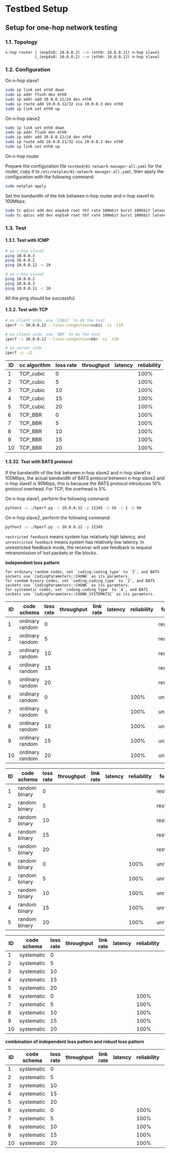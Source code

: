 # Testbed Setup

## Setup for one-hop network testing

### 1.1. Topology

```text
n-hop router | (enp5s0: 10.0.0.3) --> (eth0: 10.0.0.11) n-hop slave1
             |_(enp4s0: 10.0.0.2) --> (eth0: 10.0.0.12) n-hop slave2
```

### 1.2. Configuration

On n-hop slave1

```bash
sudo ip link set eth0 down
sudo ip addr flush dev eth0
sudo ip addr add 10.0.0.11/24 dev eth0
sudo ip route add 10.0.0.12/32 via 10.0.0.3 dev eth0
sudo ip link set eth0 up
```

On n-hop slave2

```bash
sudo ip link set eth0 down
sudo ip addr flush dev eth0
sudo ip addr add 10.0.0.12/24 dev eth0
sudo ip route add 10.0.0.11/32 via 10.0.0.2 dev eth0
sudo ip link set eth0 up
```

On n-hop router

Prepare the configuration file `testbed/01-network-manager-all.yaml` for the router, copy it to `/etc/netplan/01-network-manager-all.yaml`,
then apply the configuration with the following command:

```bash
sudo netplan apply
```

Set the bandwidth of the link between n-hop router and n-hop slave1 to 100Mbps:

```bash
sudo tc qdisc add dev enp4s0 root tbf rate 100mbit burst 100kbit latency 1ms
sudo tc qdisc add dev enp5s0 root tbf rate 100mbit burst 100kbit latency 1ms
```

### 1.3. Test

#### 1.3.1. Test with ICMP

```bash
# on n-hop slave1
ping 10.0.0.3
ping 10.0.0.2
ping 10.0.0.12 -c 10

# on n-hop slave2
ping 10.0.0.2
ping 10.0.0.3
ping 10.0.0.11 -c 10
```

All the ping should be successful.

#### 1.3.2. Test with TCP

```bash
# on client side, use `CUBIC` to do the test
iperf -c 10.0.0.12 --linux-congestion=cubic -i1 -t10

# on client side, use `BBR` to do the test
iperf -c 10.0.0.12 --linux-congestion=bbr -i1 -t10

# on server side
iperf -s -i1

```

| ID  | cc algorithm | loss rate | throughput | latency | reliability |
| --- | ------------ | --------- | ---------- | ------- | ----------- |
| 1   | TCP_cubic    | 0         |            |         | 100%        |
| 2   | TCP_cubic    | 5         |            |         | 100%        |
| 3   | TCP_cubic    | 10        |            |         | 100%        |
| 4   | TCP_cubic    | 15        |            |         | 100%        |
| 5   | TCP_cubic    | 20        |            |         | 100%        |
| 6   | TCP_BBR      | 0         |            |         | 100%        |
| 7   | TCP_BBR      | 5         |            |         | 100%        |
| 8   | TCP_BBR      | 10        |            |         | 100%        |
| 9   | TCP_BBR      | 15        |            |         | 100%        |
| 10  | TCP_BBR      | 20        |            |         | 100%        |

#### 1.3.32. Test with BATS protocol

If the bandwidth of the link between n-hop slave2 and n-hop slave1 is 100Mbps, the actual bandwidth of BATS protocol between n-hop slave2 and n-hop slave1 is 90Mbps, this is because the BATS protocol introduces 10% protocol overhead. For TCP, the overhead is 5%.

On n-hop slave1, perform the following command:

```bash
python3 -u ./bperf.py -c 10.0.0.12 -p 12345 -t 10 -i 1 -b 90
```

On n-hop slave2, perform the following command:

```bash
python3 -u ./bperf.py -s 10.0.0.12 -p 12345
```

`restricted feedback` means system has relatively high latency, and `unrestricted feedback` means system has relatively low latency. In unrestricted feedback mode, the receiver will use feedback to request retransmission of lost packets or file blocks.

**independent loss pattern**

    for ordinary random codes, set `coding.coding_type` to `3`, and BATS sockets use `CodingParameters::CHUNK` as its paramters.
    for random binary codes, set `coding.coding_type` to `2`, and BATS sockets use `CodingParameters::CHUNK` as its paramters.
    for systematic codes, set `coding.coding_type` to `4`, and BATS sockets use `CodingParameters::CHUNK_SYSTEMATIC` as its paramters.

| ID  | code schema     | loss rate | throughput | link rate | latency | reliability | feedback     |
| --- | --------------- | --------- | ---------- | --------- | ------- | ----------- | ------------ |
| 1   | ordinary random | 0         |            |           |         |             | restricted   |
| 2   | ordinary random | 5         |            |           |         |             | restricted   |
| 3   | ordinary random | 10        |            |           |         |             | restricted   |
| 4   | ordinary random | 15        |            |           |         |             | restricted   |
| 5   | ordinary random | 20        |            |           |         |             | restricted   |
| 6   | ordinary random | 0         |            |           |         | 100%        | unrestricted |
| 7   | ordinary random | 5         |            |           |         | 100%        | unrestricted |
| 8   | ordinary random | 10        |            |           |         | 100%        | unrestricted |
| 9   | ordinary random | 15        |            |           |         | 100%        | unrestricted |
| 10  | ordinary random | 20        |            |           |         | 100%        | unrestricted |

| ID  | code schema   | loss rate | throughput | link rate | latency | reliability | feedback     |
| --- | ------------- | --------- | ---------- | --------- | ------- | ----------- | ------------ |
| 1   | random binary | 0         |            |           |         |             | restricted   |
| 2   | random binary | 5         |            |           |         |             | restricted   |
| 3   | random binary | 10        |            |           |         |             | restricted   |
| 4   | random binary | 15        |            |           |         |             | restricted   |
| 5   | random binary | 20        |            |           |         |             | restricted   |
| 6   | random binary | 0         |            |           |         | 100%        | unrestricted |
| 2   | random binary | 5         |            |           |         | 100%        | unrestricted |
| 3   | random binary | 10        |            |           |         | 100%        | unrestricted |
| 4   | random binary | 15        |            |           |         | 100%        | unrestricted |
| 5   | random binary | 20        |            |           |         | 100%        | unrestricted |

| ID  | code schema | loss rate | throughput | link rate | latency | reliability | feedback     |
| --- | ----------- | --------- | ---------- | --------- | ------- | ----------- | ------------ |
| 1   | systematic  | 0         |            |           |         |             | restricted   |
| 2   | systematic  | 5         |            |           |         |             | restricted   |
| 3   | systematic  | 10        |            |           |         |             | restricted   |
| 4   | systematic  | 15        |            |           |         |             | restricted   |
| 5   | systematic  | 20        |            |           |         |             | restricted   |
| 6   | systematic  | 0         |            |           |         | 100%        | unrestricted |
| 7   | systematic  | 5         |            |           |         | 100%        | unrestricted |
| 8   | systematic  | 10        |            |           |         | 100%        | unrestricted |
| 9   | systematic  | 15        |            |           |         | 100%        | unrestricted |
| 10  | systematic  | 20        |            |           |         | 100%        | unrestricted |

**combination of independent loss pattern and robust loss pattern**

| ID  | code schema | loss rate | throughput | link rate | latency | reliability | feedback     |
| --- | ----------- | --------- | ---------- | --------- | ------- | ----------- | ------------ |
| 1   | systematic  | 0         |            |           |         |             | restricted   |
| 2   | systematic  | 5         |            |           |         |             | restricted   |
| 3   | systematic  | 10        |            |           |         |             | restricted   |
| 4   | systematic  | 15        |            |           |         |             | restricted   |
| 5   | systematic  | 20        |            |           |         |             | restricted   |
| 6   | systematic  | 0         |            |           |         | 100%        | unrestricted |
| 7   | systematic  | 5         |            |           |         | 100%        | unrestricted |
| 8   | systematic  | 10        |            |           |         | 100%        | unrestricted |
| 9   | systematic  | 15        |            |           |         | 100%        | unrestricted |
| 10  | systematic  | 20        |            |           |         | 100%        | unrestricted |
